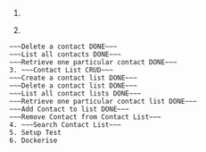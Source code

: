1. ~~~Setup User Auth DONE~~~
2. ~~~Contacts CRUD DONE~~~
~~~Create a contact DONE~~~
~~~Delete a contact DONE~~~
~~~List all contacts DONE~~~
~~~Retrieve one particular contact DONE~~~
3. ~~~Contact List CRUD~~~
~~~Create a contact list DONE~~~
~~~Delete a contact list DONE~~~
~~~List all contact lists DONE~~~
~~~Retrieve one particular contact list DONE~~~
~~~Add Contact to list DONE~~~
~~~Remove Contact from Contact List~~~
4. ~~~Search Contact List~~~
5. Setup Test
6. Dockerise